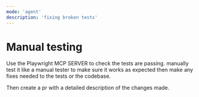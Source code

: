 ```yaml
---
mode: 'agent'
description: 'fixing broken tests'
---
```


# Manual testing

Use the Playwright MCP SERVER to check the tests are passing. manually test it like a manual tester to make sure it works as expected then make any fixes needed to the tests or the codebase.

Then create a pr with a detailed description of the changes made.
